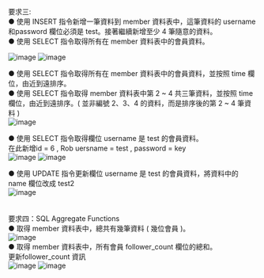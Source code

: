 要求三:<br/>
● 使用 INSERT 指令新增一筆資料到 member 資料表中，這筆資料的 username 和password 欄位必須是 test。接著繼續新增至少 4 筆隨意的資料。<br/>
● 使用 SELECT 指令取得所有在 member 資料表中的會員資料。<br/>


![image](https://user-images.githubusercontent.com/94062367/150899881-b05d1ef5-1955-4f35-97fd-2dd9ff79184c.png)
![image](https://user-images.githubusercontent.com/94062367/150899931-0c962859-1e6c-430b-a76b-3421701e21d2.png)


● 使用 SELECT 指令取得所有在 member 資料表中的會員資料，並按照 time 欄位，由近到遠排序。<br/>
● 使用 SELECT 指令取得 member 資料表中第 2 ~ 4 共三筆資料，並按照 time 欄位，由近到遠排序。( 並非編號 2、3、4 的資料，而是排序後的第 2 ~ 4 筆資料 )<br/>
![image](https://user-images.githubusercontent.com/94062367/150900267-199d5f95-35e7-48be-9b44-676ff8af81e8.png)

● 使用 SELECT 指令取得欄位 username 是 test 的會員資料。<br/>
在此新增id = 6 , Rob uersname = test , password = key<br/>
![image](https://user-images.githubusercontent.com/94062367/150900649-4ee114b6-ae4a-45d3-ae3b-2a48206d55bd.png)
![image](https://user-images.githubusercontent.com/94062367/150900675-fa355cfa-917b-4ce5-8c6d-9dd5a316256a.png)

● 使用 UPDATE 指令更新欄位 username 是 test 的會員資料，將資料中的 name 欄位改成 test2<br/>
![image](https://user-images.githubusercontent.com/94062367/150901085-e5f68cfd-ff4a-47b9-93ad-c6799ce03c73.png)
<br/>
<br/>
<br/>
要求四：SQL Aggregate Functions<br/>
● 取得 member 資料表中，總共有幾筆資料 ( 幾位會員 )。<br/>
![image](https://user-images.githubusercontent.com/94062367/150902163-7f386291-6bd2-4da1-9ca0-6d2745f2c5ed.png)
<br/>
● 取得 member 資料表中，所有會員 follower_count 欄位的總和。<br/>
更新follower_count 資訊<br/>
![image](https://user-images.githubusercontent.com/94062367/150903216-b2d110a8-df6c-457d-aefd-9868e99238f2.png)
![image](https://user-images.githubusercontent.com/94062367/150903306-fd23463c-428e-4ffb-a89c-b5bbcfe8accd.png)



